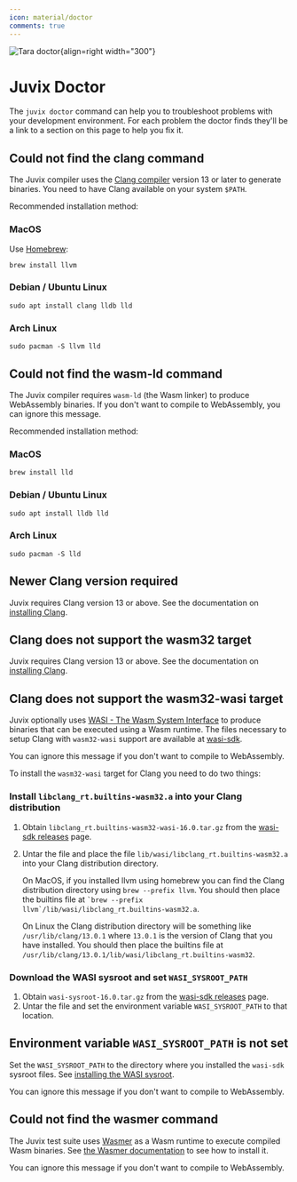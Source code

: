 ```yaml
---
icon: material/doctor
comments: true
---
```


![Tara doctor](./../../assets/images/tara-doctor.svg){align=right width="300"}

# Juvix Doctor

The `juvix doctor` command can help you to troubleshoot problems with
your development environment. For each problem the doctor finds they'll
be a link to a section on this page to help you fix it.

## Could not find the clang command

The Juvix compiler uses the [Clang compiler](https://clang.llvm.org)
version 13 or later to generate binaries. You need to have Clang
available on your system `$PATH`.

Recommended installation method:

### MacOS

Use [Homebrew](https://brew.sh):

```shell
brew install llvm
```

### Debian / Ubuntu Linux

```shell
sudo apt install clang lldb lld
```

### Arch Linux

```shell
sudo pacman -S llvm lld
```

## Could not find the wasm-ld command

The Juvix compiler requires `wasm-ld` (the Wasm linker) to produce
WebAssembly binaries. If you don't want to compile to WebAssembly, you
can ignore this message.

Recommended installation method:

### MacOS

```shell
brew install lld
```

### Debian / Ubuntu Linux

```shell
sudo apt install lldb lld
```

### Arch Linux

```shell
sudo pacman -S lld
```

## Newer Clang version required

Juvix requires Clang version 13 or above. See the documentation on
[installing Clang](./doctor.md#could-not-find-the-clang-command).

## Clang does not support the wasm32 target

Juvix requires Clang version 13 or above. See the documentation on
[installing Clang](./doctor.md#could-not-find-the-clang-command).

## Clang does not support the wasm32-wasi target

Juvix optionally uses [WASI - The Wasm System Interface](https://wasi.dev) to
produce binaries that can be executed using a Wasm runtime. The files
necessary to setup Clang with `wasm32-wasi` support are available at
[wasi-sdk](https://github.com/WebAssembly/wasi-sdk/releases).

You can ignore this message if you don't want to compile to WebAssembly.

To install the `wasm32-wasi` target for Clang you need to do two things:

### Install `libclang_rt.builtins-wasm32.a` into your Clang distribution

1.  Obtain `libclang_rt.builtins-wasm32-wasi-16.0.tar.gz` from the
    [wasi-sdk
    releases](https://github.com/WebAssembly/wasi-sdk/releases) page.

2.  Untar the file and place the file
    `lib/wasi/libclang_rt.builtins-wasm32.a` into your Clang
    distribution directory.

    On MacOS, if you installed llvm using homebrew you can find the
    Clang distribution directory using `brew --prefix llvm`. You should
    then place the builtins file at
    `` `brew --prefix llvm`/lib/wasi/libclang_rt.builtins-wasm32.a ``.

    On Linux the Clang distribution directory will be something like
    `/usr/lib/clang/13.0.1` where `13.0.1` is the version of Clang that
    you have installed. You should then place the builtins file at
    `/usr/lib/clang/13.0.1/lib/wasi/libclang_rt.builtins-wasm32`.

### Download the WASI sysroot and set `WASI_SYSROOT_PATH`

1.  Obtain `wasi-sysroot-16.0.tar.gz` from the [wasi-sdk
    releases](https://github.com/WebAssembly/wasi-sdk/releases) page.
2.  Untar the file and set the environment variable `WASI_SYSROOT_PATH`
    to that location.

## Environment variable `WASI_SYSROOT_PATH` is not set

Set the `WASI_SYSROOT_PATH` to the directory where you installed the
`wasi-sdk` sysroot files. See [installing the WASI
sysroot](./doctor.md#download-the-wasi-sysroot-and-set-wasi_sysroot_path).

You can ignore this message if you don't want to compile to WebAssembly.

## Could not find the wasmer command

The Juvix test suite uses [Wasmer](https://wasmer.io) as a Wasm runtime
to execute compiled Wasm binaries. See [the Wasmer
documentation](https://docs.wasmer.io/install)
to see how to install it.

You can ignore this message if you don't want to compile to WebAssembly.
